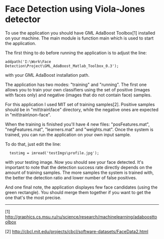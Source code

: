 Face Detection using Viola-Jones detector
==============

To use the application you should have GML AdaBoost Toolbox[1] installed on your machine. 
The main module is function main which is used to start the application. 

The first thing to do before running the application is to adjust the line:

    addpath('I:\Work\Face Detection\Project\GML_AdaBoost_Matlab_Toolbox_0.3');

with your GML AdaBoost installation path.

The application has two modes: "training" and "running". The first one allows you to train your own classifiers using
the set of positive (images with faces only) and negative (images that do not contain face) samples.

For this application I used MIT set of training samples[2]. Positive samples should be in "mit\train\face" directory,
while the negative ones are expected in "mit\train\non-face".

When the training is finished you'll have 4 new files: "posFeatures.mat", "negFeatures.mat", "learners.mat" and 
"weights.mat". Once the system is trained, you can run the application on your own input sample.

To do that, just edit the line:

      testimg = imread('testImgs\profile.jpg');

with your testing image. Now you should see your face detected. It's important to note that the detection success rate
directly depends on the amount of training samples. The more samples the system is trained with, the better the detection
ratio and lower number of false positives.

And one final note, the application displayes few face candidates (using the green rectangle). You should merge them
together if you want to get the one that's the most precise.

---

[1] http://graphics.cs.msu.ru/ru/science/research/machinelearning/adaboosttoolbox

[2] http://cbcl.mit.edu/projects/cbcl/software-datasets/FaceData2.html
